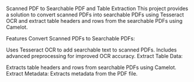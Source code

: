 Scanned PDF to Searchable PDF and Table Extraction
This project provides a solution to convert scanned PDFs into searchable PDFs using Tesseract OCR and extract table headers and rows from the searchable PDFs using Camelot.

Features
Convert Scanned PDFs to Searchable PDFs:

Uses Tesseract OCR to add searchable text to scanned PDFs.
Includes advanced preprocessing for improved OCR accuracy.
Extract Table Data:

Extracts table headers and rows from searchable PDFs using Camelot.
Extract Metadata:
Extracts metadata from the PDF file.

